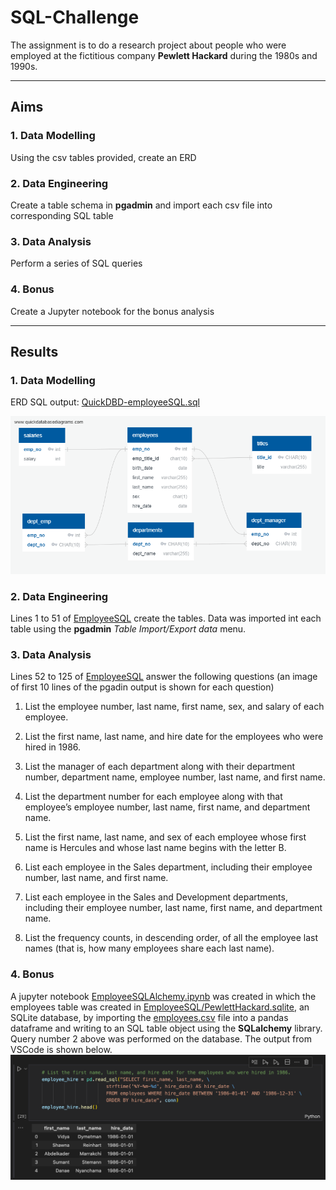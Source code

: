 # SQL-Challenge

 The assignment is to do a research project about people who were employed at the fictitious company **Pewlett Hackard** during the 1980s and 1990s.

---

## Aims

### 1. Data Modelling

Using the csv tables provided, create an ERD

### 2. Data Engineering

Create a table schema in **pgadmin** and import each csv file into corresponding SQL table

### 3. Data Analysis

Perform a series of SQL queries

### 4. Bonus

Create a Jupyter notebook for the bonus analysis

---

## Results

### 1. Data Modelling

ERD SQL output: [QuickDBD-employeeSQL.sql](./EmployeeSQL/QuickDBD-employeeSQL.sql)

![ERD diagram](./EmployeeSQL/QuickDBD-employeeSQL.png)

### 2. Data Engineering

Lines 1 to 51 of [EmployeeSQL](./EmployeeSQL/employeeSQL.sql) create the tables. Data was imported int each table using the **pgadmin** *Table Import/Export data* menu.

### 3. Data Analysis

Lines 52 to 125 of [EmployeeSQL](./EmployeeSQL/employeeSQL.sql) answer the following questions (an image of first 10 lines of the pgadin output is shown for each question)

1. List the employee number, last name, first name, sex, and salary of each employee.


2. List the first name, last name, and hire date for the employees who were hired in 1986.

3. List the manager of each department along with their department number, department name, employee number, last name, and first name.

4. List the department number for each employee along with that employee’s employee number, last name, first name, and department name.

5. List the first name, last name, and sex of each employee whose first name is Hercules and whose last name begins with the letter B.

6. List each employee in the Sales department, including their employee number, last name, and first name.

7. List each employee in the Sales and Development departments, including their employee number, last name, first name, and department name.

8. List the frequency counts, in descending order, of all the employee last names (that is, how many employees share each last name).

### 4. Bonus

A jupyter notebook [EmployeeSQLAlchemy.ipynb](./EmployeeSQLAlchemy.ipynb) was created in which the employees table was created in [EmployeeSQL/PewlettHackard.sqlite](./EmployeeSQL/PewlettHackard.sqlite), an SQLite database, by importing the [employees.csv](./EmployeeSQL/employees.csv) file into a pandas dataframe and writing to an SQL table object using the **SQLalchemy** library. Query number 2 above was performed on the database. The output from VSCode is shown below.
![VSCode screen grab](./VSCode_grab.png)